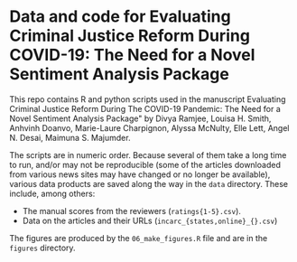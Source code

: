 # Data and code for Evaluating Criminal Justice Reform During COVID-19: The Need for a Novel Sentiment Analysis Package

This repo contains R and python scripts used in the manuscript Evaluating Criminal Justice Reform During The COVID-19 Pandemic: The Need for a Novel Sentiment Analysis Package" by Divya Ramjee, Louisa H. Smith, Anhvinh Doanvo, Marie-Laure Charpignon, Alyssa McNulty, Elle Lett, Angel N. Desai, Maimuna S. Majumder.

The scripts are in numeric order. Because several of them take a long time to run, and/or may not be reproducible (some of the articles downloaded from various news sites may have changed or no longer be available), various data products are saved along the way in the `data` directory. These include, among others:

- The manual scores from the reviewers (`ratings{1-5}.csv`).
- Data on the articles and their URLs (`incarc_{states,online}_{}.csv`)

The figures are produced by the `06_make_figures.R` file and are in the `figures` directory.
